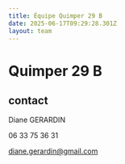 ```yaml
---
title: Équipe Quimper 29 B
date: 2025-06-17T09:29:28.301Z
layout: team
---
```


# Quimper 29 B



## contact 

Diane GERARDIN

06 33 75 36 31

diane.gerardin@gmail.com

